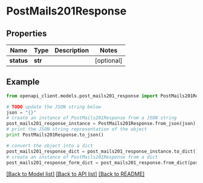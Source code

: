 # PostMails201Response


## Properties
Name | Type | Description | Notes
------------ | ------------- | ------------- | -------------
**status** | **str** |  | [optional] 

## Example

```python
from openapi_client.models.post_mails201_response import PostMails201Response

# TODO update the JSON string below
json = "{}"
# create an instance of PostMails201Response from a JSON string
post_mails201_response_instance = PostMails201Response.from_json(json)
# print the JSON string representation of the object
print PostMails201Response.to_json()

# convert the object into a dict
post_mails201_response_dict = post_mails201_response_instance.to_dict()
# create an instance of PostMails201Response from a dict
post_mails201_response_form_dict = post_mails201_response.from_dict(post_mails201_response_dict)
```
[[Back to Model list]](../README.md#documentation-for-models) [[Back to API list]](../README.md#documentation-for-api-endpoints) [[Back to README]](../README.md)


